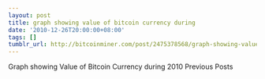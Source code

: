 ```yaml
---
layout: post
title: graph showing value of bitcoin currency during
date: '2010-12-26T20:00:00+08:00'
tags: []
tumblr_url: http://bitcoinminer.com/post/2475378568/graph-showing-value-of-bitcoin-currency-during
---
```

Graph showing Value of Bitcoin Currency during 2010
Previous Posts
